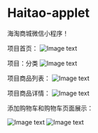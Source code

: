 # Haitao-applet
海淘商城微信小程序！



项目首页：
![Image text](https://user-images.githubusercontent.com/79318110/159149570-22f584b7-9967-45b9-8b28-858b1c791975.png)


项目：分类
![Image text](https://user-images.githubusercontent.com/79318110/159149596-d4b493e8-8cbf-4582-bdd1-63eae74f8c9a.png)

项目商品列表：
![Image text](https://user-images.githubusercontent.com/79318110/159149600-1e5c455b-8828-45a8-a6e8-87e7b12186ea.png)


项目商品详情：
![Image text](https://user-images.githubusercontent.com/79318110/159149610-ac915593-9acd-48cf-9bf7-7869e9036ee9.png)


添加购物车和购物车页面展示：

![Image text](https://user-images.githubusercontent.com/79318110/159149620-610bee33-9745-408c-a895-5ae7a496d2ba.png)
![Image text](https://user-images.githubusercontent.com/79318110/159149630-82e05a88-b0f1-4fbf-a1d7-c1994349558d.png)



